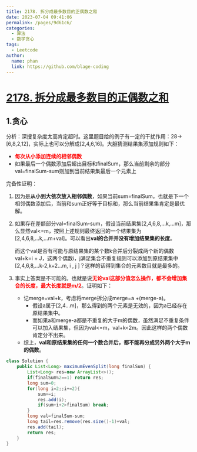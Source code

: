 ```yaml
---
title: 2178. 拆分成最多数目的正偶数之和
date: 2023-07-04 09:41:06
permalink: /pages/9d61c6/
categories:
  - 算法
  - 数学贪心
tags:
  - Leetcode
author: 
  name: phan
  link: https://github.com/blage-coding
---
```

# [2178. 拆分成最多数目的正偶数之和](https://leetcode.cn/problems/maximum-split-of-positive-even-integers/)

## 1.贪心

分析：深搜复杂度太高肯定超时。这里题目给的例子有一定的干扰作用：28->[6,8,2,12]，实际上也可以分解成[2,4,6,16]。大胆猜测结果集添加规则如下：

- <font color="red">**每次从小添加连续的相邻偶数**</font>
- 如果最后一个偶数添加后超出目标和finalSum，那么当前剩余的部分val=finalSum-sum则加到当前结果集最后一个元素上

完备性证明：

1. 因为是**从小到大依次放入相邻偶数**，如果当前sum=finalSum，也就是下一个相邻偶数添加后，当前和sum正好等于目标和，那么当前结果集肯定是最优解。

2. 如果存在差额部分val=finalSum-sum，假设当前结果集[2,4,6,8,...k,...m]，那么显然val<=m，按照上述规则最终返回的一个结果集为[2,4,6,8,...k,...m+val]。可以看出**val的合并并没有增加结果集的长度**。

   而这个val是否有可能与原结果集的某个数k合并后分裂成两个新的偶数 val+k=i + J，这两个偶数i，j满足集合不重复规则可以添加到原结果集中[2,4,6,8,...k-2,k+2...m, i , j ]？这样的话得到集合的元素数目就是最多的。

3. 事实上答案是不可能的。也就是说<font color="red">**无论val这部分值怎么操作，都不会增加集合的长度，最大长度就是m/2**</font>。证明如下：

   - 记merge=val+k，考虑将merge拆分成merge=a +(merge-a)。
     - 假设a属于[2,4...m]，那么得到的两个元素是无效的，因为a已经存在原结果集中。
     - 而如果a和merge-a都是不重复的大于m的偶数，虽然满足不重复条件可以加入结果集，但因为val<=m，val+k<2m。因此这样的两个偶数肯定分不出来。
   - 综上，**val和原结果集的任何一个数合并后，都不能再分成另外两个大于m的偶数**。

```java
class Solution {
    public List<Long> maximumEvenSplit(long finalSum) {
        List<Long> res=new ArrayList<>();
        if(finalSum%2==1) return res;
        long sum=0;
        for(long i=2;;i+=2){
            sum+=i;
            res.add(i);
            if(sum+i+2>finalSum) break;
        }
        long val=finalSum-sum;
        long tail=res.remove(res.size()-1)+val;
        res.add(tail);
        return res;
    }
}
```